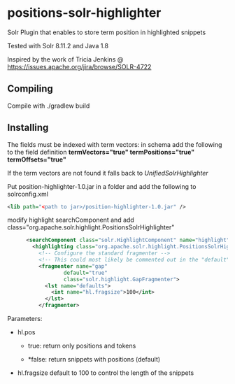# positions-solr-highlighter
Solr Plugin that enables to store term position in highlighted snippets

Tested with Solr 8.11.2 and Java 1.8

Inspired by the work of Tricia Jenkins @ https://issues.apache.org/jira/browse/SOLR-4722

## Compiling
Compile with ./gradlew build

## Installing
The fields must be indexed with term vectors: in schema add the following to the field definition **termVectors="true" termPositions="true" termOffsets="true"**

If the term vectors are not found it falls back to *UnifiedSolrHighlighter*

Put position-highlighter-1.0.jar in a folder and add the following to solrconfig.xml
```xml
<lib path="<path to jar>/position-highlighter-1.0.jar" />
```

modify highlight searchComponent and add class="org.apache.solr.highlight.PositionsSolrHighlighter"
```xml
      <searchComponent class="solr.HighlightComponent" name="highlight">
        <highlighting class="org.apache.solr.highlight.PositionsSolrHighlighter">
          <!-- Configure the standard fragmenter -->
          <!-- This could most likely be commented out in the "default" case -->
          <fragmenter name="gap"
                  default="true"
                  class="solr.highlight.GapFragmenter">
            <lst name="defaults">
              <int name="hl.fragsize">100</int>
            </lst>
          </fragmenter>
```

Parameters:

- hl.pos
 
  - true:  return only positions and tokens
      
  - *false: return snippets with positions (default)
 
- hl.fragsize default to 100 to control the length of the snippets
